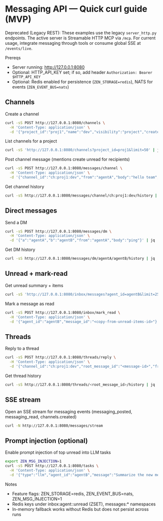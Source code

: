 # Messaging API — Quick curl guide (MVP)

Deprecated (Legacy REST): These examples use the legacy `server_http.py` endpoints. The active server is Streamable HTTP MCP via `/mcp`. For current usage, integrate messaging through tools or consume global SSE at `/events/live`.

Prereqs
- Server running: http://127.0.0.1:8080
- Optional: HTTP_API_KEY set; if so, add header `Authorization: Bearer $HTTP_API_KEY`
- Optional: Redis enabled for persistence (`ZEN_STORAGE=redis`), NATS for events (`ZEN_EVENT_BUS=nats`)

## Channels

Create a channel
```bash
curl -sS POST http://127.0.0.1:8080/channels \
  -H 'Content-Type: application/json' \
  -d '{"project_id":"proj1","name":"dev","visibility":"project","created_by":"agentA"}' | jq
```

List channels for a project
```bash
curl -sS 'http://127.0.0.1:8080/channels?project_id=proj1&limit=50' | jq
```

Post channel message (mentions create unread for recipients)
```bash
curl -sS POST http://127.0.0.1:8080/messages/channel \
  -H 'Content-Type: application/json' \
  -d '{"channel_id":"ch:proj1:dev","from":"agentA","body":"hello team","mentions":["agentB"]}' | jq
```

Get channel history
```bash
curl -sS http://127.0.0.1:8080/messages/channel/ch:proj1:dev/history | jq
```

## Direct messages

Send a DM
```bash
curl -sS POST http://127.0.0.1:8080/messages/dm \
  -H 'Content-Type: application/json' \
  -d '{"a":"agentA","b":"agentB","from":"agentA","body":"ping"}' | jq
```

Get DM history
```bash
curl -sS http://127.0.0.1:8080/messages/dm/agentA/agentB/history | jq
```

## Unread + mark-read

Get unread summary + items
```bash
curl -sS 'http://127.0.0.1:8080/inbox/messages?agent_id=agentB&limit=25' | jq
```

Mark a message as read
```bash
curl -sS POST http://127.0.0.1:8080/inbox/mark_read \
  -H 'Content-Type: application/json' \
  -d '{"agent_id":"agentB","message_id":"<copy-from-unread-items-id>"}' | jq
```

## Threads

Reply to a thread
```bash
curl -sS POST http://127.0.0.1:8080/threads/reply \
  -H 'Content-Type: application/json' \
  -d '{"channel_id":"ch:proj1:dev","root_message_id":"<message-id>","from":"agentB","body":"on it"}' | jq
```

Get thread history
```bash
curl -sS http://127.0.0.1:8080/threads/<root_message_id>/history | jq
```

## SSE stream

Open an SSE stream for messaging events (messaging_posted, messaging_read, channels.created)
```bash
curl -N http://127.0.0.1:8080/messages/stream
```

## Prompt injection (optional)

Enable prompt injection of top unread into LLM tasks
```bash
export ZEN_MSG_INJECTION=1
curl -sS POST http://127.0.0.1:8080/tasks \
  -H 'Content-Type: application/json' \
  -d '{"type":"llm","agent_id":"agentB","message":"Summarize the new messages"}' | jq
```

Notes
- Feature flags: ZEN_STORAGE=redis, ZEN_EVENT_BUS=nats, ZEN_MSG_INJECTION=1
- Redis keys under inbox:agent:<id>:unread (ZSET), messages:* namespaces
- In-memory fallback works without Redis but does not persist across runs
